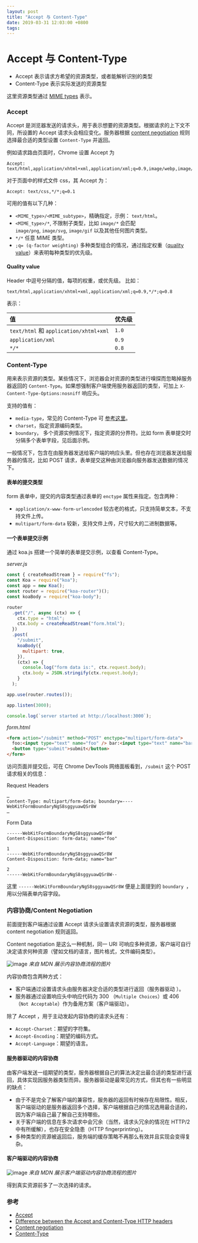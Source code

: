 ```yaml
---
layout: post
title: "Accept 与 Content-Type"
date: 2019-03-31 12:03:00 +0800
tags:
---
```


# Accept 与 Content-Type

- Accept 表示请求方希望的资源类型，或者能解析识别的类型
- Content-Type 表示实际发送的资源类型

这里资源类型通过 [MIME types](https://developer.mozilla.org/en-US/docs/Web/HTTP/Basics_of_HTTP/MIME_types) 表示。

### Accept

Accept 是浏览器发送的请求头，用于表示想要的资源类型。根据请求的上下文不同，所设置的 Accept 请求头会相应变化。服务器根据 [content negotiation](https://developer.mozilla.org/en-US/docs/Web/HTTP/Content_negotiation) 规则选择最合适的类型设置 `Content-Type` 并返回。

例如请求路由页面时，Chrome 设置 Accept 为

```
Accept: text/html,application/xhtml+xml,application/xml;q=0.9,image/webp,image/apng,*/*;q=0.8
```

对于页面中的样式文件 css，其 Accept 为：

```
Accept: text/css,*/*;q=0.1
```

可用的值有以下几种：

- `<MIME_type>/<MIME_subtype>`，精确指定，示例： `text/html`。
- `<MIME_type>/*`, 不限制子类型，比如 `image/*` 会匹配 `image/png`, `image/svg`, `image/gif` 以及其他任何图片类型。
- `*/*` 任意 MIME 类型。
- `;q= (q-factor weighting)` 多种类型组合的情况，通过指定权重（[quality value](https://developer.mozilla.org/en-US/docs/Glossary/Quality_values)）来表明每种类型的优先级。

#### Quality value

Header 中逗号分隔的值，每项的权重，或优先级。
比如：

```
text/html,application/xhtml+xml,application/xml;q=0.9,*/*;q=0.8
```

表示：

| 值                                     | 优先级 |
| :------------------------------------- | :----- |
| `text/html` 和 `application/xhtml+xml` | `1.0`  |
| `application/xml`                      | `0.9`  |
| `*/*`                                  | `0.8`  |

### Content-Type

用来表示资源的类型。某些情况下，浏览器会对资源的类型进行嗅探而忽略掉服务器返回的 `Content-Type`。如果想强制客户端使用服务器返回的类型，可加上 `X-Content-Type-Options:nosniff` 响应头。

支持的值有：

- `media-type`，常见的 Content-Type 可 [参考这里](https://stackoverflow.com/a/48704300/1553656)。
- `charset`，指定资源编码类型。
- `boundary`， 多个资源实例情况下，指定资源的分界符。比如 form 表单提交时分隔多个表单字段，见后面示例。

一般情况下，包含在由服务器发送给客户端的响应头里。但也存在浏览器发送给服务器的情况，比如 POST 请求，表单提交这种由浏览器向服务器发送数据的情况下。

#### 表单的提交类型

form 表单中，提交的内容类型通过表单的 `enctype` 属性来指定。包含两种：

- `application/x-www-form-urlencoded` 较古老的格式，只支持简单文本，不支持文件上传。
- `multipart/form-data` 较新，支持文件上传，尺寸较大的二进制数据等。

#### 一个表单提交示例

通过 koa.js 搭建一个简单的表单提交示例，以查看 Content-Type。

_server.js_

```js
const { createReadStream } = require("fs");
const Koa = require("koa");
const app = new Koa();
const router = require("koa-router")();
const koaBody = require("koa-body");

router
  .get("/", async (ctx) => {
    ctx.type = "html";
    ctx.body = createReadStream("form.html");
  })
  .post(
    "/submit",
    koaBody({
      multipart: true,
    }),
    (ctx) => {
      console.log("form data is:", ctx.request.body);
      ctx.body = JSON.stringify(ctx.request.body);
    }
  );

app.use(router.routes());

app.listen(3000);

console.log(`server started at http://localhost:3000`);
```

_form.html_

```html
<form action="/submit" method="POST" enctype="multipart/form-data">
  foo:<input type="text" name="foo" /> bar:<input type="text" name="bar" />
  <button type="submit">submit</button>
</form>
```

访问页面并提交后，可在 Chrome DevTools 网络面板看到，`/submit` 这个 POST 请求相关的信息：

Request Headers

```
…
Content-Type: multipart/form-data; boundary=----WebKitFormBoundaryNgS8sggyuawQSr8W
…
```

Form Data

```
------WebKitFormBoundaryNgS8sggyuawQSr8W
Content-Disposition: form-data; name="foo"

1
------WebKitFormBoundaryNgS8sggyuawQSr8W
Content-Disposition: form-data; name="bar"

2
------WebKitFormBoundaryNgS8sggyuawQSr8W--
```

这里 `------WebKitFormBoundaryNgS8sggyuawQSr8W` 便是上面提到的 `boundary `，用以分隔表单内容字段。

### 内容协商/Content Negotiation

前面提到客户端通过设置 Accept 请求头设置请求资源的类型，服务器根据 content negotiation 规则返回。

Content negotiation 是这么一种机制，同一 URI 可响应多种资源，客户端可自行决定请求何种资源（譬如文档的语言，图片格式，文件编码类型）。

![image](https://user-images.githubusercontent.com/3783096/50970937-c2ec1f00-151d-11e9-8c8e-9e98e742a626.png)
_来自 MDN 展示内容协商流程的图片_

内容协商包含两种方式：

- 客户端通过设置请求头由服务器决定合适的类型进行返回（服务器驱动 ）。
- 服务器通过设置响应头中响应代码为 300 （`Multiple Choices`）或 406 （`Not Acceptable`）作为备用方案（客户端驱动）。

除了 Accept ，用于主动发起内容协商的请求头还有：

- `Accept-Charset`：期望的字符集。
- `Accept-Encoding`：期望的编码方式。
- `Accept-Language`：期望的语言。

#### 服务器驱动的内容协商

由客户端发送一组期望的类型，服务器根据自己的算法决定出最合适的类型进行返回，具体实现因服务器类型而异。服务器驱动是最常见的方式，但其也有一些明显的缺点：

- 由于不是完全了解客户端的兼容性，服务器的返回有时候存在局限性。相反，客户端驱动的是服务器返回多个选择，客户端根据自己的情况选用最合适的，因为客户端自己最了解自己支持哪些。
- 关于客户端的信息在多次请求中会冗余（当然，请求头冗余的情况在 HTTP/2 中有所缓解），也存在安全隐患（HTTP fingerprinting）。
- 多种类型的资源被返回后，服务端的缓存策略不再那么有效并且实现会变得复杂。

#### 客户端驱动的内容协商

![image](https://user-images.githubusercontent.com/3783096/50970964-d13a3b00-151d-11e9-9538-d1264cb71f2b.png)
_来自 MDN 展示客户端驱动内容协商流程的图片_

得到真实资源前多了一次选择的请求。

### 参考

- [Accept](https://developer.mozilla.org/en-US/docs/Web/HTTP/Headers/Accept)
- [Difference between the Accept and Content-Type HTTP headers](https://webmasters.stackexchange.com/questions/31212/difference-between-the-accept-and-content-type-http-headers)
- [Content negotiation](https://developer.mozilla.org/en-US/docs/Web/HTTP/Content_negotiation)
- [Content-Type](https://developer.mozilla.org/en-US/docs/Web/HTTP/Headers/Content-Type)
